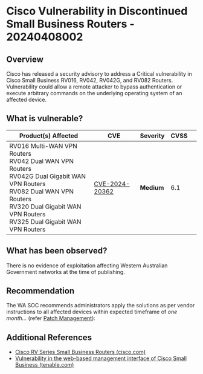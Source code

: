 # Cisco Vulnerability in Discontinued Small Business Routers - 20240408002

## Overview

Cisco has released a security advisory to address a Critical vulnerability in Cisco Small Business RV016, RV042, RV042G, and RV082 Routers. Vulnerability could allow a remote attacker to bypass authentication or execute arbitrary commands on the underlying operating system of an affected device.

## What is vulnerable?

| Product(s) Affected                                                                                                                                                                                          | CVE                                                               | Severity   | CVSS |     |
| ------------------------------------------------------------------------------------------------------------------------------------------------------------------------------------------------------------ | ----------------------------------------------------------------- | ---------- | ---- | --- |
| RV016 Multi-WAN VPN Routers <br>RV042 Dual WAN VPN Routers <br>RV042G Dual Gigabit WAN VPN Routers<br>RV082 Dual WAN VPN Routers<br>RV320 Dual Gigabit WAN VPN Routers<br>RV325 Dual Gigabit WAN VPN Routers | [CVE-2024-20362](https://nvd.nist.gov/vuln/detail/CVE-2024-20362) | **Medium** | 6.1  |     |

## What has been observed?

There is no evidence of exploitation affecting Western Australian Government networks at the time of publishing.

## Recommendation

The WA SOC recommends administrators apply the solutions as per vendor instructions to all affected devices within expected timeframe of *one month...* (refer [Patch Management](../guidelines/patch-management.md)):

## Additional References

- [Cisco RV Series Small Business Routers (cisco.com)](https://sec.cloudapps.cisco.com/security/center/content/CiscoSecurityAdvisory/cisco-sa-sbiz-rv-xss-OQeRTup)
- [Vulnerability in the web-based management interface of Cisco Small Business (tenable.com)](https://www.tenable.com/cve/CVE-2024-20362)
